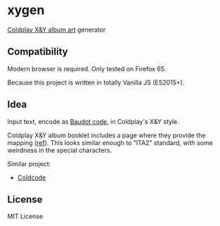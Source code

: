 # xygen

[Coldplay X&Y album art](https://en.wikipedia.org/wiki/X&Y) generator

## Compatibility

Modern browser is required. Only tested on Firefox 65.

Because this project is written in totally Vanilla JS (ES2015+).

## Idea

Input text, encode as [Baudot code](https://en.wikipedia.org/wiki/Baudot_code), in Coldplay's X&Y style.

Coldplay X&Y album booklet includes a page where they provide the mapping ([ref](https://themostorganicdesign.files.wordpress.com/2013/10/coldplay-x-y-41.jpg)). This looks similar enough to "ITA2" standard, with some weirdness in the special characters.

Similar project:

- [Coldcode](http://ditonus.com/coldcode/)

## License

MIT License
